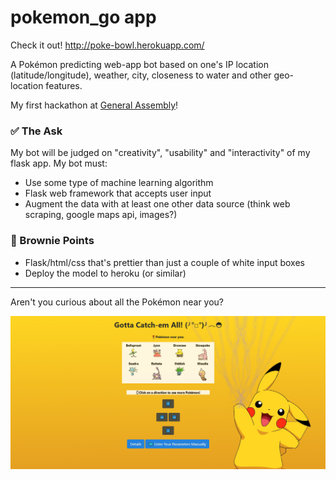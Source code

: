 # pokemon_go app

Check it out! http://poke-bowl.herokuapp.com/

A Pokémon predicting web-app bot based on one's IP location (latitude/longitude), weather, city, closeness to water and other geo-location features.

My first hackathon at [General Assembly](https://generalassemb.ly/education/data-science/toronto)!

### :white_check_mark: The Ask
My bot will be judged on "creativity", "usability" and "interactivity" of my flask app. My bot must:

- Use some type of machine learning algorithm
- Flask web framework that accepts user input
- Augment the data with at least one other data source (think web scraping, google maps api, images?)

### 🍰 Brownie Points
- Flask/html/css that's prettier than just a couple of white input boxes
- Deploy the model to heroku (or similar)

------

Aren't you curious about all the Pokémon near you? 


<img src= 'static/screenshot_2020-01-21.png'>
